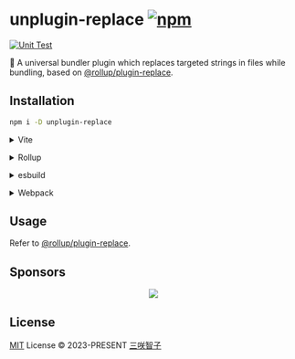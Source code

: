 # unplugin-replace [![npm](https://img.shields.io/npm/v/unplugin-replace.svg)](https://npmjs.com/package/unplugin-replace)

[![Unit Test](https://github.com/unplugin/unplugin-replace/actions/workflows/unit-test.yml/badge.svg)](https://github.com/unplugin/unplugin-replace/actions/workflows/unit-test.yml)

🍣 A universal bundler plugin which replaces targeted strings in files while bundling, based on [@rollup/plugin-replace](https://www.npmjs.com/package/@rollup/plugin-replace).

## Installation

```bash
npm i -D unplugin-replace
```

<details>
<summary>Vite</summary><br>

```ts
// vite.config.ts
import Replace from 'unplugin-replace/vite'

export default defineConfig({
  plugins: [Replace()],
})
```

<br></details>

<details>
<summary>Rollup</summary><br>

```ts
// rollup.config.js
import Replace from 'unplugin-replace/rollup'

export default {
  plugins: [Replace()],
}
```

<br></details>

<details>
<summary>esbuild</summary><br>

```ts
// esbuild.config.js
import { build } from 'esbuild'

build({
  plugins: [require('unplugin-replace/esbuild')()],
})
```

<br></details>

<details>
<summary>Webpack</summary><br>

```ts
// webpack.config.js
module.exports = {
  /* ... */
  plugins: [require('unplugin-replace/webpack')()],
}
```

<br></details>

## Usage

Refer to [@rollup/plugin-replace](https://github.com/rollup/plugins/tree/master/packages/replace#options).

## Sponsors

<p align="center">
  <a href="https://cdn.jsdelivr.net/gh/sxzz/sponsors/sponsors.svg">
    <img src='https://cdn.jsdelivr.net/gh/sxzz/sponsors/sponsors.svg'/>
  </a>
</p>

## License

[MIT](./LICENSE) License © 2023-PRESENT [三咲智子](https://github.com/sxzz)
